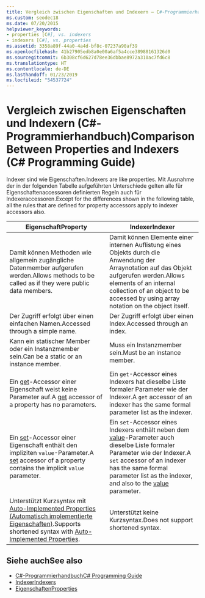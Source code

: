 ```yaml
---
title: Vergleich zwischen Eigenschaften und Indexern – C#-Programmierhandbuch
ms.custom: seodec18
ms.date: 07/20/2015
helpviewer_keywords:
- properties [C#], vs. indexers
- indexers [C#], vs. properties
ms.assetid: 3358a89f-44a0-4a4d-bf8c-07237a90af39
ms.openlocfilehash: 41b27905edb8a0e00a6af5a4cce38988161326d0
ms.sourcegitcommit: 6b308cf6d627d78ee36dbbae8972a310ac7fd6c8
ms.translationtype: HT
ms.contentlocale: de-DE
ms.lasthandoff: 01/23/2019
ms.locfileid: "54537724"
---
```

# <a name="comparison-between-properties-and-indexers-c-programming-guide"></a><span data-ttu-id="f38b8-102">Vergleich zwischen Eigenschaften und Indexern (C#-Programmierhandbuch)</span><span class="sxs-lookup"><span data-stu-id="f38b8-102">Comparison Between Properties and Indexers (C# Programming Guide)</span></span>
<span data-ttu-id="f38b8-103">Indexer sind wie Eigenschaften.</span><span class="sxs-lookup"><span data-stu-id="f38b8-103">Indexers are like properties.</span></span> <span data-ttu-id="f38b8-104">Mit Ausnahme der in der folgenden Tabelle aufgeführten Unterschiede gelten alle für Eigenschaftenaccessoren definierten Regeln auch für Indexeraccessoren.</span><span class="sxs-lookup"><span data-stu-id="f38b8-104">Except for the differences shown in the following table, all the rules that are defined for property accessors apply to indexer accessors also.</span></span>  
  
|<span data-ttu-id="f38b8-105">Eigenschaft</span><span class="sxs-lookup"><span data-stu-id="f38b8-105">Property</span></span>|<span data-ttu-id="f38b8-106">Indexer</span><span class="sxs-lookup"><span data-stu-id="f38b8-106">Indexer</span></span>|  
|--------------|-------------|  
|<span data-ttu-id="f38b8-107">Damit können Methoden wie allgemein zugängliche Datenmember aufgerufen werden.</span><span class="sxs-lookup"><span data-stu-id="f38b8-107">Allows methods to be called as if they were public data members.</span></span>|<span data-ttu-id="f38b8-108">Damit können Elemente einer internen Auflistung eines Objekts durch die Anwendung der Arraynotation auf das Objekt aufgerufen werden.</span><span class="sxs-lookup"><span data-stu-id="f38b8-108">Allows elements of an internal collection of an object to be accessed by using array notation on the object itself.</span></span>|  
|<span data-ttu-id="f38b8-109">Der Zugriff erfolgt über einen einfachen Namen.</span><span class="sxs-lookup"><span data-stu-id="f38b8-109">Accessed through a simple name.</span></span>|<span data-ttu-id="f38b8-110">Der Zugriff erfolgt über einen Index.</span><span class="sxs-lookup"><span data-stu-id="f38b8-110">Accessed through an index.</span></span>|  
|<span data-ttu-id="f38b8-111">Kann ein statischer Member oder ein Instanzmember sein.</span><span class="sxs-lookup"><span data-stu-id="f38b8-111">Can be a static or an instance member.</span></span>|<span data-ttu-id="f38b8-112">Muss ein Instanzmember sein.</span><span class="sxs-lookup"><span data-stu-id="f38b8-112">Must be an instance member.</span></span>|  
|<span data-ttu-id="f38b8-113">Ein [get](../../../csharp/language-reference/keywords/get.md)-Accessor einer Eigenschaft weist keine Parameter auf.</span><span class="sxs-lookup"><span data-stu-id="f38b8-113">A [get](../../../csharp/language-reference/keywords/get.md) accessor of a property has no parameters.</span></span>|<span data-ttu-id="f38b8-114">Ein `get`-Accessor eines Indexers hat dieselbe Liste formaler Parameter wie der Indexer.</span><span class="sxs-lookup"><span data-stu-id="f38b8-114">A `get` accessor of an indexer has the same formal parameter list as the indexer.</span></span>|  
|<span data-ttu-id="f38b8-115">Ein [set](../../../csharp/language-reference/keywords/set.md)-Accessor einer Eigenschaft enthält den impliziten `value`-Parameter.</span><span class="sxs-lookup"><span data-stu-id="f38b8-115">A [set](../../../csharp/language-reference/keywords/set.md) accessor of a property contains the implicit `value` parameter.</span></span>|<span data-ttu-id="f38b8-116">Ein `set`-Accessor eines Indexers enthält neben dem [value](../../../csharp/language-reference/keywords/value.md)-Parameter auch dieselbe Liste formaler Parameter wie der Indexer.</span><span class="sxs-lookup"><span data-stu-id="f38b8-116">A `set` accessor of an indexer has the same formal parameter list as the indexer, and also to the [value](../../../csharp/language-reference/keywords/value.md) parameter.</span></span>|  
|<span data-ttu-id="f38b8-117">Unterstützt Kurzsyntax mit [Auto-Implemented Properties (Automatisch implementierte Eigenschaften)](../../../csharp/programming-guide/classes-and-structs/auto-implemented-properties.md).</span><span class="sxs-lookup"><span data-stu-id="f38b8-117">Supports shortened syntax with [Auto-Implemented Properties](../../../csharp/programming-guide/classes-and-structs/auto-implemented-properties.md).</span></span>|<span data-ttu-id="f38b8-118">Unterstützt keine Kurzsyntax.</span><span class="sxs-lookup"><span data-stu-id="f38b8-118">Does not support shortened syntax.</span></span>|  
  
## <a name="see-also"></a><span data-ttu-id="f38b8-119">Siehe auch</span><span class="sxs-lookup"><span data-stu-id="f38b8-119">See also</span></span>

- [<span data-ttu-id="f38b8-120">C#-Programmierhandbuch</span><span class="sxs-lookup"><span data-stu-id="f38b8-120">C# Programming Guide</span></span>](../../../csharp/programming-guide/index.md)
- [<span data-ttu-id="f38b8-121">Indexer</span><span class="sxs-lookup"><span data-stu-id="f38b8-121">Indexers</span></span>](../../../csharp/programming-guide/indexers/index.md)
- [<span data-ttu-id="f38b8-122">Eigenschaften</span><span class="sxs-lookup"><span data-stu-id="f38b8-122">Properties</span></span>](../../../csharp/programming-guide/classes-and-structs/properties.md)
